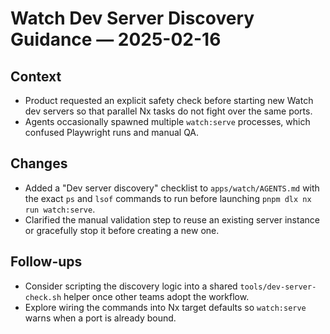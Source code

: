 # Watch Dev Server Discovery Guidance — 2025-02-16

## Context

- Product requested an explicit safety check before starting new Watch dev servers so that parallel Nx tasks do not fight over the same ports.
- Agents occasionally spawned multiple `watch:serve` processes, which confused Playwright runs and manual QA.

## Changes

- Added a "Dev server discovery" checklist to `apps/watch/AGENTS.md` with the exact `ps` and `lsof` commands to run before launching `pnpm dlx nx run watch:serve`.
- Clarified the manual validation step to reuse an existing server instance or gracefully stop it before creating a new one.

## Follow-ups

- Consider scripting the discovery logic into a shared `tools/dev-server-check.sh` helper once other teams adopt the workflow.
- Explore wiring the commands into Nx target defaults so `watch:serve` warns when a port is already bound.
